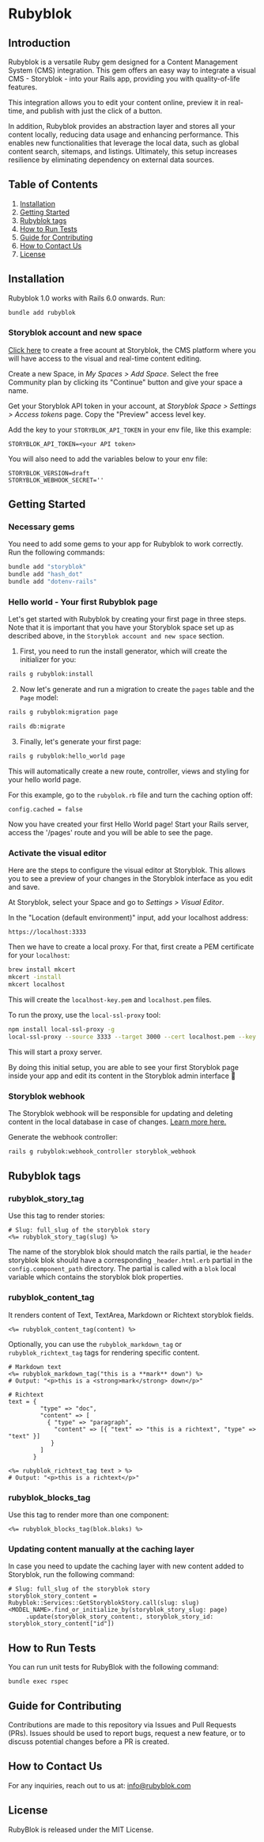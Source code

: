 # Rubyblok
## Introduction
Rubyblok is a versatile Ruby gem designed for a Content Management System (CMS) integration.
This gem offers an easy way to integrate a visual CMS - Storyblok - into your Rails app, providing you with quality-of-life features.

This integration allows you to edit your content online, preview it in real-time, and publish with just the click of a button.

In addition, Rubyblok provides an abstraction layer and stores all your content locally, reducing data usage and enhancing performance. This enables new functionalities that leverage the local data, such as global content search, sitemaps, and listings. Ultimately, this setup increases resilience by eliminating dependency on external data sources.

## Table of Contents
1. [Installation](#installation)
2. [Getting Started](#getting-started)
3. [Rubyblok tags](#rubyblok-tags)
4. [How to Run Tests](#how-to-run-tests)
5. [Guide for Contributing](#guide-for-contributing)
6. [How to Contact Us](#how-to-contact-us)
7. [License](#license)

## Installation
Rubyblok 1.0 works with Rails 6.0 onwards. Run:
```bash
bundle add rubyblok
```

### Storyblok account and new space
[Click here](https://app.storyblok.com/#/signup) to create a free acount at Storyblok, the CMS platform where you will have access to the visual and real-time content editing.

Create a new Space, in _My Spaces > Add Space_. Select the free Community plan by clicking its "Continue" button and give your space a name.

Get your Storyblok API token in your account, at _Storyblok Space > Settings > Access tokens_ page. Copy the "Preview" access level key.

Add the key to your `STORYBLOK_API_TOKEN` in your env file, like this example:

```
STORYBLOK_API_TOKEN=<your API token>
```
You will also need to add the variables below to your env file:
```
STORYBLOK_VERSION=draft
STORYBLOK_WEBHOOK_SECRET=''
```

## Getting Started

### Necessary gems
You need to add some gems to your app for Rubyblok to work correctly. Run the following commands:

```bash
bundle add "storyblok"
bundle add "hash_dot"
bundle add "dotenv-rails"
```

### Hello world - Your first Rubyblok page
Let's get started with Rubyblok by creating your first page in three steps.
Note that it is important that you have your Storyblok space set up as described above, in the `Storyblok account and new space` section.

1. First, you need to run the install generator, which will create the initializer for you:
```bash
rails g rubyblok:install
```

2. Now let's generate and run a migration to create the `pages` table and the `Page` model:
```bash
rails g rubyblok:migration page

rails db:migrate
```

3. Finally, let's generate your first page:
```bash
rails g rubyblok:hello_world page
```
This will automatically create a new route, controller, views and styling for your hello world page.

For this example, go to the `rubyblok.rb` file and turn the caching option off:
```
config.cached = false
```

Now you have created your first Hello World page! Start your Rails server, access the '/pages' route and you will be able to see the page.

### Activate the visual editor 
Here are the steps to configure the visual editor at Storyblok. This allows you to see a preview of your changes in the Storyblok interface as you edit and save.

At Storyblok, select your Space and go to _Settings > Visual Editor_. 

In the "Location (default environment)" input, add your localhost address:
```
https://localhost:3333
```

Then we have to create a local proxy. For that, first create a PEM certificate for your `localhost`:

```bash
brew install mkcert
mkcert -install
mkcert localhost
```

This will create the `localhost-key.pem` and `localhost.pem` files.

To run the proxy, use the `local-ssl-proxy` tool:

```bash
npm install local-ssl-proxy -g
local-ssl-proxy --source 3333 --target 3000 --cert localhost.pem --key localhost-key.pem
```

This will start a proxy server.

By doing this initial setup, you are able to see your first Storyblok page inside your app and edit its content in the Storyblok admin interface 🎉

### Storyblok webhook
The Storyblok webhook will be responsible for updating and deleting content in the local database in case of changes. [Learn more here.](https://www.storyblok.com/docs/guide/in-depth/webhooks)

Generate the webhook controller:
```bash
rails g rubyblok:webhook_controller storyblok_webhook
```

## Rubyblok tags

### rubyblok_story_tag
Use this tag to render stories:
```
# Slug: full_slug of the storyblok story
<%= rubyblok_story_tag(slug) %>
```
The name of the storyblok blok should match the rails partial, ie the `header` storyblok blok should have a corresponding `_header.html.erb` partial in the `config.component_path` directory. The partial is called with a `blok` local variable which contains the storyblok blok properties.

### rubyblok_content_tag
It renders content of Text, TextArea, Markdown or Richtext storyblok fields.
```
<%= rubyblok_content_tag(content) %>
```

Optionally, you can use the `rubyblok_markdown_tag` or `rubyblok_richtext_tag` tags for rendering specific content.
```
# Markdown text
<%= rubyblok_markdown_tag("this is a **mark** down") %>
# Output: "<p>this is a <strong>mark</strong> down</p>"

# Richtext
text = { 
         "type" => "doc",
         "content" => [
           { "type" => "paragraph",
             "content" => [{ "text" => "this is a richtext", "type" => "text" }]
            }
         ]
       }

<%= rubyblok_richtext_tag text > %> 
# Output: "<p>this is a richtext</p>"
```

### rubyblok_blocks_tag
Use this tag to render more than one component:
```
<%= rubyblok_blocks_tag(blok.bloks) %>
```

### Updating content manually at the caching layer
In case you need to update the caching layer with new content added to Storyblok, run the following command:
```
# Slug: full_slug of the storyblok story
storyblok_story_content = Rubyblok::Services::GetStoryblokStory.call(slug: slug)
<MODEL_NAME>.find_or_initialize_by(storyblok_story_slug: page)
     .update(storyblok_story_content:, storyblok_story_id: storyblok_story_content["id"])
```

## How to Run Tests
You can run unit tests for RubyBlok with the following command:
```
bundle exec rspec
```

## Guide for Contributing
Contributions are made to this repository via Issues and Pull Requests (PRs).
Issues should be used to report bugs, request a new feature, or to discuss potential changes before a PR is created.

## How to Contact Us
For any inquiries, reach out to us at: info@rubyblok.com

## License
RubyBlok is released under the MIT License.
